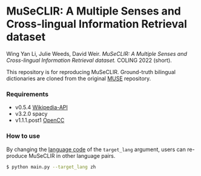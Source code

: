 # MuSeCLIR: A Multiple Senses and Cross-lingual Information Retrieval dataset

Wing Yan Li, Julie Weeds, David Weir. *MuSeCLIR: A Multiple Senses and Cross-lingual Information Retrieval dataset.* COLING 2022 (short).

This repository is for reproducing MuSeCLIR. Ground-truth bilingual dictionaries are cloned from the original [MUSE](https://github.com/facebookresearch/MUSE) repository.


### Requirements

- v0.5.4 [Wikipedia-API](https://github.com/martin-majlis/Wikipedia-API/)
- v3.2.0 spacy
- v1.1.1.post1 [OpenCC](https://github.com/BYVoid/OpenCC/)


### How to use
By changing the [language code](https://en.wikipedia.org/wiki/List_of_ISO_639-1_codes) of the `target_lang` argument, users can re-produce MuSeCLIR in other language pairs. 
```sh
$ python main.py --target_lang zh
```